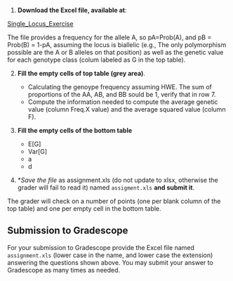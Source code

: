 1) **Download the Excel file, available at**: 

[Single_Locus_Exercise](https://www.dropbox.com/scl/fi/x5e3ops1bighadl0qucd0/assignment.xls?rlkey=elo8dzcroesig9ylz7q1rqf1w&st=3w3fwzol&dl=0)


The file provides a frequency for the allele A, so pA=Prob(A), and pB = Prob(B) = 1-pA, assuming the locus is biallelic (e.g., The only polymorphism possible are the A or B alleles on that position) as well as the genetic value for each genotype class (colum labeled as G in the top table).


2) **Fill the empty cells of top table (grey area)**.
     - Calculating the genoype frequency assuming HWE. The sum of proportions of the AA, AB, and BB sould be 1, verify that in row 7.
     - Compute the information needed to compute the average genetic value (column Freq.X value) and the average squared value (column F).

3) **Fill the empty cells of the bottom table**
     - E[G]
     - Var[G]
     - a
     - d

4) **Save the file* as assignment.xls (do not update to xlsx, otherwise the grader will fail to read it) named `assigment.xls` **and submit it**.

The grader will check on a number of points (one per blank column of the top table) and one per empty cell in the bottom table. 

## Submission to Gradescope

  For your submission to Gradescope provide the Excel file named `assignment.xls` (lower case in the name, and lower case the extension) answering the questions shown above. 
  You may submit your answer to Gradescope as many times as needed.
